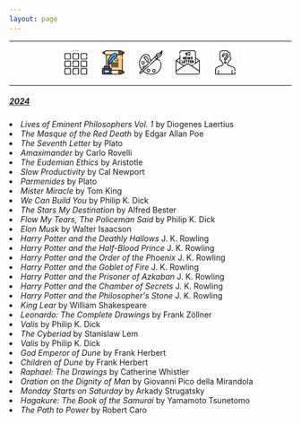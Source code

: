 ```yaml
---
layout: page
---
```

<center>
<hr width="100%" size="3">
<div class="container">
        <a href="https://ellisjalia.com"><img src="/assets/icons/menu-bw.png" style="width:43px;height:43px;justify-content:center;display:inline-block;border:1px;margin: 0px 8px;padding:2px;"/></a>
        <a href="https://ellisjalia.com/essays"><img src="/assets/icons/quill.png" style="width:43px;height:43px;justify-content:center;display:inline-block;border:1px;margin: 0px 8px;padding:2px;"/></a>
        <a href="https://ellisjalia.com/art"><img src="/assets/icons/paint-palette-bw.png" style="width:43px;height:43px;justify-content:center;display:inline-block;border:1px;margin: 0px 8px;padding:2px;"/></a>
        <a href="https://ellisjalia.com/newsletter"><img src="/assets/icons/newsletter-bw.png" style="width:443px2px;height:43px;justify-content:center;display:inline-block;border:1px;margin: 0px 8px;padding:2px;"/></a>
        <a href="https://ellisjalia.com/about"><img src="/assets/icons/unknown-bw.png" style="width:43px;height:43px;justify-content:center;display:inline-block;border:1px;margin: 0px 8px;padding:2px;"/></a>
 </div>
  <hr width="100%" size="3">
  </center>

<h5><u>2024</u></h5>

<li><i>Lives of Eminent Philosophers Vol. 1</i> by Diogenes Laertius</li>
<li><i>The Masque of the Red Death</i> by Edgar Allan Poe</li>
<li><i>The Seventh Letter</i> by Plato</li>
<li><i>Amaximander</i> by Carlo Rovelli</li>
<li><i>The Eudemian Ethics</i> by Aristotle</li>
<li><i>Slow Productivity</i> by Cal Newport</li>
<li><i>Parmenides</i> by Plato</li>
<li><i>Mister Miracle</i> by Tom King</li>
<li><i>We Can Build You</i> by Philip K. Dick</li>
<li><i>The Stars My Destination</i> by Alfred Bester</li>
<li><i>Flow My Tears, The Policeman Said</i> by Philip K. Dick</li>
<li><i>Elon Musk</i> by Walter Isaacson</li>
<li><i>Harry Potter and the Deathly Hallows</i> J. K. Rowling</li>
<li><i>Harry Potter and the Half-Blood Prince</i> J. K. Rowling</li>
<li><i>Harry Potter and the Order of the Phoenix</i> J. K. Rowling</li>
<li><i>Harry Potter and the Goblet of Fire</i> J. K. Rowling</li>
<li><i>Harry Potter and the Prisoner of Azkaban</i> J. K. Rowling</li>
<li><i>Harry Potter and the Chamber of Secrets</i> J. K. Rowling</li>
<li><i>Harry Potter and the Philosopher's Stone</i> J. K. Rowling</li>
<li><i>King Lear</i> by William Shakespeare</li>
<li><i>Leonardo: The Complete Drawings</i> by Frank Zöllner</li>
<li><i>Valis</i> by Philip K. Dick</li>
<li><i>The Cyberiad</i> by Stanislaw Lem</li>
<li><i>Valis</i> by Philip K. Dick</li>
<li><i>God Emperor of Dune</i> by Frank Herbert</li>
<li><i>Children of Dune</i> by Frank Herbert</li>
<li><i>Raphael: The Drawings</i> by Catherine Whistler</li>
<li><i>Oration on the Dignity of Man</i> by Giovanni Pico della Mirandola</li>
<li><i>Monday Starts on Saturday</i> by Arkady Strugatsky</li>
<li><i>Hagakure: The Book of the Samurai</i> by Yamamoto Tsunetomo</li>
<li><i>The Path to Power</i> by Robert Caro</li>





